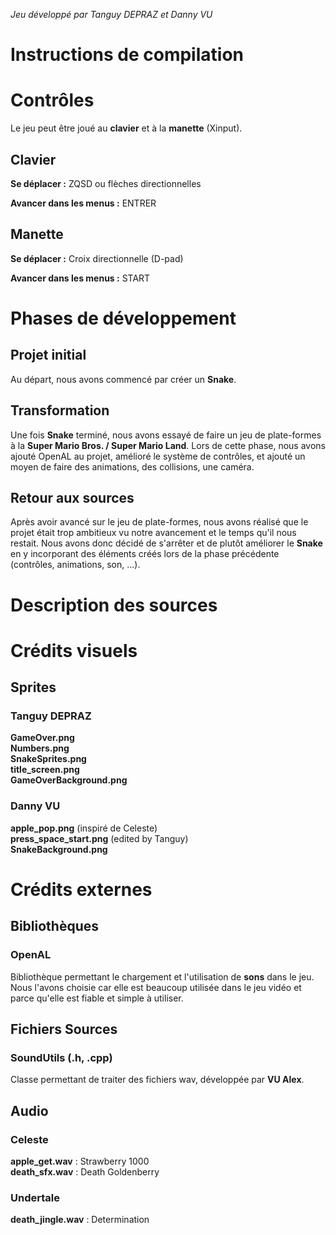 *Jeu développé par Tanguy DEPRAZ et Danny VU*

# Instructions de compilation

# Contrôles

Le jeu peut être joué au **clavier** et à la **manette** (Xinput).
## Clavier

**Se déplacer :** ZQSD ou flèches directionnelles

**Avancer dans les menus :** ENTRER

## Manette

**Se déplacer :** Croix directionnelle (D-pad)

**Avancer dans les menus :** START

# Phases de développement

## Projet initial

Au départ, nous avons commencé par créer un **Snake**.

## Transformation

Une fois **Snake** terminé, nous avons essayé de faire un jeu de plate-formes à la **Super Mario Bros. / Super Mario Land**.
Lors de cette phase, nous avons ajouté OpenAL au projet, amélioré le système de contrôles, et ajouté un moyen de faire des animations, des collisions, une caméra.

## Retour aux sources

Après avoir avancé sur le jeu de plate-formes, nous avons réalisé que le projet était trop ambitieux vu notre avancement et le temps qu'il nous restait. Nous avons donc décidé de s'arrêter et de plutôt améliorer le **Snake** en y incorporant des éléments créés lors de la phase précédente (contrôles, animations, son, ...).

# Description des sources
## 

# Crédits visuels
## Sprites
### Tanguy DEPRAZ
**GameOver.png**  
**Numbers.png**  
**SnakeSprites.png**  
**title_screen.png**  
**GameOverBackground.png**  
### Danny VU
**apple_pop.png** (inspiré de Celeste)  
**press_space_start.png** (edited by Tanguy)  
**SnakeBackground.png**  

# Crédits externes

## Bibliothèques

### OpenAL

Bibliothèque permettant le chargement et l'utilisation de **sons** dans le jeu. Nous l'avons choisie car elle est beaucoup utilisée dans le jeu vidéo et parce qu'elle est fiable et simple à utiliser.

## Fichiers Sources

### SoundUtils (.h, .cpp)

Classe permettant de traiter des fichiers wav, développée par **VU Alex**.

## Audio

### Celeste

**apple_get.wav** : Strawberry 1000  
**death_sfx.wav** : Death Goldenberry

### Undertale

**death_jingle.wav** : Determination


